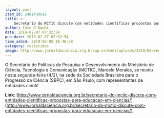 ```yaml
---
layout: post
item_id: 2481430616
title: >-
    Secretário do MCTIC discute com entidades científicas propostas para educação em ciências
author: Tatu D'Oquei
date: 2019-02-07 07:32:54
pub_date: 2019-02-07 07:32:54
time_added: 2019-02-05 18:46:58
category: resistimos
image: http://www.jornaldaciencia.org.br/wp-content/uploads/2019/02/reuniao2.jpg
---
```


O Secretário de Políticas de Pesquisa e Desenvolvimento do Ministério de Ciência, Tecnologia e Comunicação (MCTIC), Marcelo Morales, se reuniu nesta segunda-feira (4/2), na sede da Sociedade Brasileira para o Progresso da Ciência (SBPC), em São Paulo, com representantes de entidades científ

**Link:** [http://www.jornaldaciencia.org.br/secretario-do-mctic-discute-com-entidades-cientificas-propostas-para-educacao-em-ciencias/](http://www.jornaldaciencia.org.br/secretario-do-mctic-discute-com-entidades-cientificas-propostas-para-educacao-em-ciencias/)

